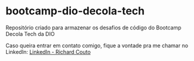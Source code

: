 # bootcamp-dio-decola-tech
Repositório criado para armazenar os desafios de código do Bootcamp Decola Tech da DIO

Caso queira entrar em contato comigo, fique a vontade pra me chamar no LinkedIn:
[LinkedIn - Richard Couto](https://www.linkedin.com/in/richard-couto/)
